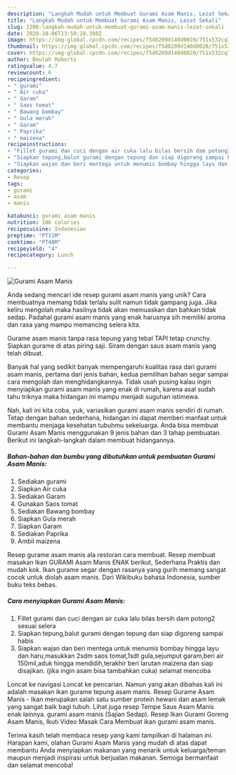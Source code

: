 ```yaml
---
description: "Langkah Mudah untuk Membuat Gurami Asam Manis, Lezat Sekali"
title: "Langkah Mudah untuk Membuat Gurami Asam Manis, Lezat Sekali"
slug: 2208-langkah-mudah-untuk-membuat-gurami-asam-manis-lezat-sekali
date: 2020-10-06T13:59:28.380Z
image: https://img-global.cpcdn.com/recipes/f5d8209d140d0020/751x532cq70/gurami-asam-manis-foto-resep-utama.jpg
thumbnail: https://img-global.cpcdn.com/recipes/f5d8209d140d0020/751x532cq70/gurami-asam-manis-foto-resep-utama.jpg
cover: https://img-global.cpcdn.com/recipes/f5d8209d140d0020/751x532cq70/gurami-asam-manis-foto-resep-utama.jpg
author: Beulah Roberts
ratingvalue: 4.7
reviewcount: 6
recipeingredient:
- " gurami"
- " Air cuka"
- " Garam"
- " Saos tomat"
- " Bawang bombay"
- " Gula merah"
- " Garam"
- " Paprika"
- " maizena"
recipeinstructions:
- "Fillet gurami dan cuci dengan air cuka lalu bilas bersih dam potong2 sesuai selera"
- "Siapkan tepung,balut gurami dengan tepung dan siap digoreng sampai habis"
- "Siapkan wajan dan beri mentega untuk menumis bombay hingga layu dan haru,masukkan 2sdm saos tomat,1sdt gula,sejumput garam,beri air 150mil,aduk hingga mendidih,terakhir beri larutan maizena dan siap disajikan. (jika ingin asam bisa tambahkan cuka) selamat mencoba"
categories:
- Resep
tags:
- gurami
- asam
- manis

katakunci: gurami asam manis 
nutrition: 106 calories
recipecuisine: Indonesian
preptime: "PT11M"
cooktime: "PT48M"
recipeyield: "4"
recipecategory: Lunch

---
```



![Gurami Asam Manis](https://img-global.cpcdn.com/recipes/f5d8209d140d0020/751x532cq70/gurami-asam-manis-foto-resep-utama.jpg)

Anda sedang mencari ide resep gurami asam manis yang unik? Cara membuatnya memang tidak terlalu sulit namun tidak gampang juga. Jika keliru mengolah maka hasilnya tidak akan memuaskan dan bahkan tidak sedap. Padahal gurami asam manis yang enak harusnya sih memiliki aroma dan rasa yang mampu memancing selera kita.

Gurame asam manis tanpa rasa tepung yang tebal TAPI tetap crunchy. Siapkan gurame di atas piring saji. Siram dengan saus asam manis yang telah dibuat.

Banyak hal yang sedikit banyak mempengaruhi kualitas rasa dari gurami asam manis, pertama dari jenis bahan, kedua pemilihan bahan segar sampai cara mengolah dan menghidangkannya. Tidak usah pusing kalau ingin menyiapkan gurami asam manis yang enak di rumah, karena asal sudah tahu triknya maka hidangan ini mampu menjadi suguhan istimewa.


Nah, kali ini kita coba, yuk, variasikan gurami asam manis sendiri di rumah. Tetap dengan bahan sederhana, hidangan ini dapat memberi manfaat untuk membantu menjaga kesehatan tubuhmu sekeluarga. Anda bisa membuat Gurami Asam Manis menggunakan 9 jenis bahan dan 3 tahap pembuatan. Berikut ini langkah-langkah dalam membuat hidangannya.

<!--inarticleads1-->

##### Bahan-bahan dan bumbu yang dibutuhkan untuk pembuatan Gurami Asam Manis:

1. Sediakan  gurami
1. Siapkan  Air cuka
1. Sediakan  Garam
1. Gunakan  Saos tomat
1. Sediakan  Bawang bombay
1. Siapkan  Gula merah
1. Siapkan  Garam
1. Sediakan  Paprika
1. Ambil  maizena


Resep gurame asam manis ala restoran cara membuat. Resep membuat masakan Ikan GURAMI Asam Manis ENAK berikut, Sederhana Praktis dan mudah kok. Ikan gurame segar dengan rasanya yang gurih memang sangat cocok untuk diolah asam manis. Dari Wikibuku bahasa Indonesia, sumber buku teks bebas. 

<!--inarticleads2-->

##### Cara menyiapkan Gurami Asam Manis:

1. Fillet gurami dan cuci dengan air cuka lalu bilas bersih dam potong2 sesuai selera
1. Siapkan tepung,balut gurami dengan tepung dan siap digoreng sampai habis
1. Siapkan wajan dan beri mentega untuk menumis bombay hingga layu dan haru,masukkan 2sdm saos tomat,1sdt gula,sejumput garam,beri air 150mil,aduk hingga mendidih,terakhir beri larutan maizena dan siap disajikan. (jika ingin asam bisa tambahkan cuka) selamat mencoba


Loncat ke navigasi Loncat ke pencarian. Namun yang akan dibahas kali ini adalah masakan ikan gurame tepung asam manis. Resep Gurame Asam Manis - Ikan merupakan salah satu sumber protein hewani dan asam lemak yang sangat baik bagi tubuh. Lihat juga resep Tempe Saus Asam Manis enak lainnya. gurami asam manis (Sajian Sedap). Resep Ikan Gurami Goreng Asam Manis, Ikuti Video Masak Cara Membuat ikan gurami asam manis. 

Terima kasih telah membaca resep yang kami tampilkan di halaman ini. Harapan kami, olahan Gurami Asam Manis yang mudah di atas dapat membantu Anda menyiapkan makanan yang menarik untuk keluarga/teman maupun menjadi inspirasi untuk berjualan makanan. Semoga bermanfaat dan selamat mencoba!
